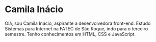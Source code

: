 
# Camila Inácio

Olá, sou Camila Inácio, aspirante a desenvolvedora front-end. Estudo Sistemas para Internet na FATEC de São Roque, indo para o terceiro semestre. Tenho conhecimentos em HTML, CSS e JavaScript.